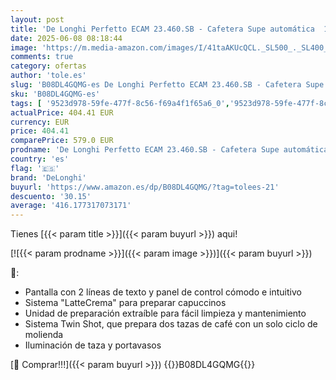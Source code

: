 ```yaml
---
layout: post
title: 'De Longhi Perfetto ECAM 23.460.SB - Cafetera Supe automática  15 bares de presión  sistema cappuccino automático  depósito de agua extraíble 1.8 L  panel LCD  limpieza automática  Plata/Negro'
date: 2025-06-08 08:18:44
image: 'https://m.media-amazon.com/images/I/41taAKUcQCL._SL500_._SL400_.jpg'
comments: true
category: ofertas
author: 'tole.es'
slug: 'B08DL4GQMG-es De Longhi Perfetto ECAM 23.460.SB - Cafetera Supe...'
sku: 'B08DL4GQMG-es'
tags: [ '9523d978-59fe-477f-8c56-f69a4f1f65a6_0','9523d978-59fe-477f-8c56-f69a4f1f65a6_3301','9523d978-59fe-477f-8c56-f69a4f1f65a6_5601','9523d978-59fe-477f-8c56-f69a4f1f65a6_6201','9523d978-59fe-477f-8c56-f69a4f1f65a6_6801','9523d978-59fe-477f-8c56-f69a4f1f65a6_701','9523d978-59fe-477f-8c56-f69a4f1f65a6_9101','Arborist Merchandising Root','CML-Kitchen','Cafeteras automáticas','Hogar y cocina','Kitchen All','Los favoritos de nuestros clientes Social: Hogar y cocina','Los favoritos de nuestros clientes Social: Hogar y cocina líneas duras','Los favoritos de nuestros clientes: Hogar y cocina','Major Appliances','Máquinas cafeteras','New Arrivals Social: Home and Kitchen','Self Service','Special Features Stores','Top Brands Kitchen Appliances','Top Brands Kitchen Selection','Utensilios para café y té','cafetera','delonghi','top brands_home_and_kitchen','🇪🇸', ]
actualPrice: 404.41 EUR
currency: EUR
price: 404.41
comparePrice: 579.0 EUR
prodname: 'De Longhi Perfetto ECAM 23.460.SB - Cafetera Supe automática  15 bares de presión  sistema cappuccino automático  depósito de agua extraíble 1.8 L  panel LCD  limpieza automática  Plata/Negro'
country: 'es'
flag: '🇪🇸'
brand: 'DeLonghi'
buyurl: 'https://www.amazon.es/dp/B08DL4GQMG/?tag=tolees-21'
descuento: '30.15'
average: '416.177317073171'
---
```


Tienes [{{< param title >}}]({{< param buyurl >}}) aqui!

[![{{< param prodname >}}]({{< param image >}})]({{< param buyurl >}})

🔎:

- Pantalla con 2 líneas de texto y panel de control cómodo e intuitivo
- Sistema "LatteCrema" para preparar capuccinos
- Unidad de preparación extraíble para fácil limpieza y mantenimiento
- Sistema Twin Shot, que prepara dos tazas de café con un solo ciclo de molienda
- Iluminación de taza y portavasos

[🛒 Comprar!!!]({{< param buyurl >}})
{{<world>}}B08DL4GQMG{{</world>}}
